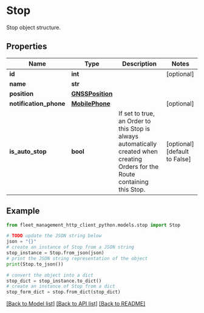 # Stop

Stop object structure.

## Properties

Name | Type | Description | Notes
------------ | ------------- | ------------- | -------------
**id** | **int** |  | [optional] 
**name** | **str** |  | 
**position** | [**GNSSPosition**](GNSSPosition.md) |  | 
**notification_phone** | [**MobilePhone**](MobilePhone.md) |  | [optional] 
**is_auto_stop** | **bool** | If set to true, an Order to this Stop is always automatically created when creating Orders for the Route containing this Stop. | [optional] [default to False]

## Example

```python
from fleet_management_http_client_python.models.stop import Stop

# TODO update the JSON string below
json = "{}"
# create an instance of Stop from a JSON string
stop_instance = Stop.from_json(json)
# print the JSON string representation of the object
print(Stop.to_json())

# convert the object into a dict
stop_dict = stop_instance.to_dict()
# create an instance of Stop from a dict
stop_form_dict = stop.from_dict(stop_dict)
```
[[Back to Model list]](../README.md#documentation-for-models) [[Back to API list]](../README.md#documentation-for-api-endpoints) [[Back to README]](../README.md)


